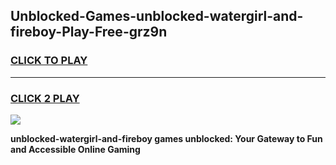 
## Unblocked-Games-unblocked-watergirl-and-fireboy-Play-Free-grz9n
<h3>
<a href="https://premium76.site?title=unblocked-watergirl-and-fireboy&ref=10A">CLICK TO PLAY</a></h3>
<hr>

<h3>
<a href="https://premium76.site?title=unblocked-watergirl-and-fireboy&ref=10A">CLICK 2 PLAY</a>
  
</h3>

<a href="https://premium76.site?title=unblocked-watergirl-and-fireboy&ref=10A"><img src="https://clearcache.store/games.png"></a>


**unblocked-watergirl-and-fireboy games unblocked: Your Gateway to Fun and Accessible Online Gaming**
